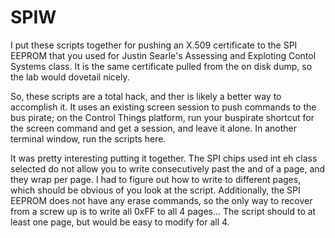 # SPIW

I put these scripts together for pushing an X.509 certificate to the SPI EEPROM that you used for Justin Searle's Assessing and Exploting Contol Systems class.  It is the same certificate pulled from the on disk dump, so the lab would dovetail nicely.

So, these scripts are a total hack, and ther is likely a better way to accomplish it.  It uses an existing screen session to push commands to the bus pirate; on the Control Things platform, run your buspirate shortcut for the screen command and get a session, and leave it alone.  In another terminal window, run the scripts here.

It was pretty interesting putting it together.  The SPI chips used int eh class selected do not allow you to write consecutively past the and of a page, and they wrap per page.  I had to figure out how to write to different pages, which should be obvious of you look at the script.  Additionally, the SPI EEPROM does not have any erase commands, so the only way to recover from a screw up is to write all 0xFF to all 4 pages...  The script should to at least one page, but would be easy to modify for all 4.